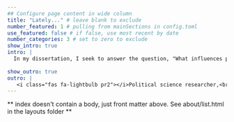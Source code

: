 ```yaml
---
## Configure page content in wide column
title: "Lately..." # leave blank to exclude
number_featured: 1 # pulling from mainSections in config.toml
use_featured: false # if false, use most recent by date
number_categories: 3 # set to zero to exclude
show_intro: true
intro: |
  In my dissertation, I seek to answer the question, "What influences public compliance with public policy?" More specifically, I ask, "Why do people not comply with a shared-interest policy which benefits both government and public generally, like public health policy? Why do people comply with a conflicting-interest policy in which there is a fundamental tension between the state and the society, like taxation?" I propose taking comparative trust and policy attributes to understand that different types of trust have reinforcing or counterbalancing effects on public compliance, and these effects vary across policy attributes. Drawing from 250 different survey datasets, I employ a sophisticated Bayesian IRT model, to measure four types of trust and create a comprehensive trust data set covering 151 countries over 47 years, from 1973 to 2020. I find that trust in implementing institutions has the most considerable effect on public compliance with vaccination but then the importance of political trust is at least matched by that of social trust on public compliance with taxation. My dissertation concludes that policymakers and policy implementors should rebuild public trust in preparing for governance challenges like future pandemics, infodemics, and climate change.
  
show_outro: true
outro: |
   <i class="fas fa-lightbulb pr2"></i>Political science researcher,<br>interested in and curious about understanding society from big data and Non-traditional data.
---
```


** index doesn't contain a body, just front matter above.
See about/list.html in the layouts folder **